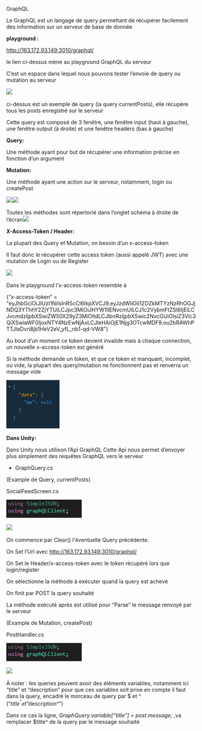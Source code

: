 ﻿GraphQL

Le GraphQL est un langage de query permettant de récupérer facilement des information sur un serveur de base de donnée

**playground :**

<http://163.172.93.149:3010/graphql/>

le lien ci-dessus mène au playground GraphQL du serveur

C’est un espace dans lequel nous pouvons tester l’envoie de query ou mutation au serveur

![](../resources/TUTO_Liaison_Serveur_GraphQL/Aspose.Words.e909697a-fd51-49f4-b76b-3756a2e2d285.001.png)

ci-dessus est un exemple de query (la query currentPosts), elle récupère tous les posts enregistré sur le serveur

Cette query est composé de 3 fenêtre, une fenêtre input (haut à gauche), une fenêtre output (à droite) et une fenêtre headers (bas à gauche)

**Query:**

Une méthode ayant pour but de récupérer une information précise en fonction d’un argument

**Mutation:**

Une méthode ayant une action sur le serveur, notamment, login ou createPost


![](../resources/TUTO_Liaison_Serveur_GraphQL/Aspose.Words.e909697a-fd51-49f4-b76b-3756a2e2d285.002.png)![](Aspose.Words.e909697a-fd51-49f4-b76b-3756a2e2d285.003.png)

Toutes les méthodes sont répertorié dans l’onglet schéma à droite de l’écran![](Aspose.Words.e909697a-fd51-49f4-b76b-3756a2e2d285.004.png)

**X-Access-Token / Header:**

La plupart des Query et Mutation, on besoin d’un x-access-token 

Il faut donc le récupérer cette access token (aussi appelé JWT) avec une mutation de Login ou de Register

![](../resources/TUTO_Liaison_Serveur_GraphQL/Aspose.Words.e909697a-fd51-49f4-b76b-3756a2e2d285.005.png)

Dans le playground l’x-access-token resemble à 

{“x-access-token” = "eyJhbGciOiJIUzI1NiIsInR5cCI6IkpXVCJ9.eyJzdWIiOiI1ZDZkMTYzNzRhOGJjNDQ3YThhY2ZjYTUiLCJpc3MiOiJHYW1lIENvcmUiLCJ1c2VybmFtZSI6IjEiLCJvcmdzIjpbXSwiZW50X29yZ3MiOltdLCJlbnRzIjpbXSwic2NvcGUiOlsiZ3Vlc3QiXSwiaWF0IjoxNTY4NzEwNjAxLCJleHAiOjE1Njg3OTcwMDF9.ou2bRAWhPTTJleDvri8jb1HeV2eV\_yfL\_nb1-qd-VW8"}

Au bout d’un moment ce token devient invalide mais à chaque connection, un nouvelle x-access-token est généré

Si la méthode demande un token, et que ce token et manquant, incomplet, ou vide, la plupart des query/mutation ne fonctionnent pas et renverra un message vide

![](../resources/TUTO_Liaison_Serveur_GraphQL/Aspose.Words.e909697a-fd51-49f4-b76b-3756a2e2d285.006.png)

**Dans Unity:**

Dans Unity nous utilison l’Api GraphQL Cette Api nous permet d’envoyer plus simplement des requêtes GraphQL vers le serveur

- GraphQuery.cs

(Example de Query, currentPosts)

SocialFeedScreen.cs

![](../resources/TUTO_Liaison_Serveur_GraphQL/Aspose.Words.e909697a-fd51-49f4-b76b-3756a2e2d285.007.png)

![](../resources/TUTO_Liaison_Serveur_GraphQL/Aspose.Words.e909697a-fd51-49f4-b76b-3756a2e2d285.008.png)

On commence par Clear() l'éventuelle Query précédente.

On Set l’Url avec <http://163.172.93.149:3010/graphql/>

On Set le Header/x-access-token avec le token récupéré lors que login/register

On sélectionne la méthode à exécuter quand la query est achevé 

On finit par POST la query souhaité 

La méthode exécuté après est utilisé pour “Parse” le message renvoyé par le serveur

(Example de Mutation, createPost)

PostHandler.cs

![](../resources/TUTO_Liaison_Serveur_GraphQL/Aspose.Words.e909697a-fd51-49f4-b76b-3756a2e2d285.007.png)

![](../resources/TUTO_Liaison_Serveur_GraphQL/Aspose.Words.e909697a-fd51-49f4-b76b-3756a2e2d285.009.png)

À noter : les queries peuvent avoir des éléments variables, notamment ici “title” et “description” pour que ces variables soit prise en compte il faut dans la query, encadré le morceau de query par $ et ^ (“$title^” et “$description^”)

Dans ce cas la ligne, *GraphQuery.variable[“title”] = post.message;* ,va remplacer $title^ de la query par le message souhaité
